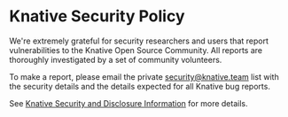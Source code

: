 # Knative Security Policy

We're extremely grateful for security researchers and users that report vulnerabilities to the Knative Open Source Community. All reports are thoroughly investigated by a set of community volunteers.

To make a report, please email the private security@knative.team list with the security details and the details expected for all Knative bug reports.

See [Knative Security and Disclosure Information](https://knative.dev/docs/reference/security/) for more details.
